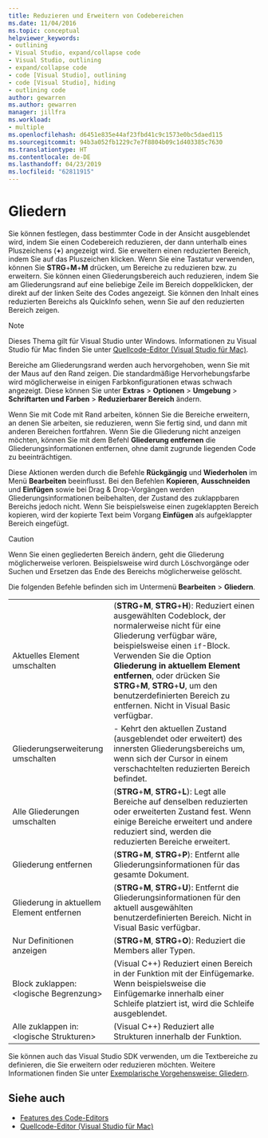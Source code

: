 ```yaml
---
title: Reduzieren und Erweitern von Codebereichen
ms.date: 11/04/2016
ms.topic: conceptual
helpviewer_keywords:
- outlining
- Visual Studio, expand/collapse code
- Visual Studio, outlining
- expand/collapse code
- code [Visual Studio], outlining
- code [Visual Studio], hiding
- outlining code
author: gewarren
ms.author: gewarren
manager: jillfra
ms.workload:
- multiple
ms.openlocfilehash: d6451e835e44af23fbd41c9c1573e0bc5daed115
ms.sourcegitcommit: 94b3a052fb1229c7e7f8804b09c1d403385c7630
ms.translationtype: HT
ms.contentlocale: de-DE
ms.lasthandoff: 04/23/2019
ms.locfileid: "62811915"
---
```

# <a name="outlining"></a>Gliedern

Sie können festlegen, dass bestimmter Code in der Ansicht ausgeblendet wird, indem Sie einen Codebereich reduzieren, der dann unterhalb eines Pluszeichens (**+**) angezeigt wird. Sie erweitern einen reduzierten Bereich, indem Sie auf das Pluszeichen klicken. Wenn Sie eine Tastatur verwenden, können Sie **STRG**+**M**+**M** drücken, um Bereiche zu reduzieren bzw. zu erweitern. Sie können einen Gliederungsbereich auch reduzieren, indem Sie am Gliederungsrand auf eine beliebige Zeile im Bereich doppelklicken, der direkt auf der linken Seite des Codes angezeigt. Sie können den Inhalt eines reduzierten Bereichs als QuickInfo sehen, wenn Sie auf den reduzierten Bereich zeigen.

> [!NOTE]
> Dieses Thema gilt für Visual Studio unter Windows. Informationen zu Visual Studio für Mac finden Sie unter [Quellcode-Editor (Visual Studio für Mac)](/visualstudio/mac/source-editor).

Bereiche am Gliederungsrand werden auch hervorgehoben, wenn Sie mit der Maus auf den Rand zeigen. Die standardmäßige Hervorhebungsfarbe wird möglicherweise in einigen Farbkonfigurationen etwas schwach angezeigt. Diese können Sie unter **Extras** > **Optionen** > **Umgebung** > **Schriftarten und Farben** > **Reduzierbarer Bereich** ändern.

Wenn Sie mit Code mit Rand arbeiten, können Sie die Bereiche erweitern, an denen Sie arbeiten, sie reduzieren, wenn Sie fertig sind, und dann mit anderen Bereichen fortfahren. Wenn Sie die Gliederung nicht anzeigen möchten, können Sie mit dem Befehl **Gliederung entfernen** die Gliederungsinformationen entfernen, ohne damit zugrunde liegenden Code zu beeinträchtigen.

Diese Aktionen werden durch die Befehle **Rückgängig** und **Wiederholen** im Menü **Bearbeiten** beeinflusst. Bei den Befehlen **Kopieren**, **Ausschneiden** und **Einfügen** sowie bei Drag & Drop-Vorgängen werden Gliederungsinformationen beibehalten, der Zustand des zuklappbaren Bereichs jedoch nicht. Wenn Sie beispielsweise einen zugeklappten Bereich kopieren, wird der kopierte Text beim Vorgang **Einfügen** als aufgeklappter Bereich eingefügt.

> [!CAUTION]
> Wenn Sie einen gegliederten Bereich ändern, geht die Gliederung möglicherweise verloren. Beispielsweise wird durch Löschvorgänge oder Suchen und Ersetzen das Ende des Bereichs möglicherweise gelöscht.

Die folgenden Befehle befinden sich im Untermenü **Bearbeiten** > **Gliedern**.

|||
|-|-|
|Aktuelles Element umschalten|(**STRG**+**M**, **STRG**+**H**): Reduziert einen ausgewählten Codeblock, der normalerweise nicht für eine Gliederung verfügbar wäre, beispielsweise einen `if`-Block. Verwenden Sie die Option **Gliederung in aktuellem Element entfernen**, oder drücken Sie **STRG**+**M**, **STRG**+**U**, um den benutzerdefinierten Bereich zu entfernen. Nicht in Visual Basic verfügbar.|
|Gliederungserweiterung umschalten|- Kehrt den aktuellen Zustand (ausgeblendet oder erweitert) des innersten Gliederungsbereichs um, wenn sich der Cursor in einem verschachtelten reduzierten Bereich befindet.|
|Alle Gliederungen umschalten|(**STRG**+**M**, **STRG**+**L**): Legt alle Bereiche auf denselben reduzierten oder erweiterten Zustand fest. Wenn einige Bereiche erweitert und andere reduziert sind, werden die reduzierten Bereiche erweitert.|
|Gliederung entfernen|(**STRG**+**M**, **STRG**+**P**): Entfernt alle Gliederungsinformationen für das gesamte Dokument.|
|Gliederung in aktuellem Element entfernen|(**STRG**+**M**, **STRG**+**U**): Entfernt die Gliederungsinformationen für den aktuell ausgewählten benutzerdefinierten Bereich. Nicht in Visual Basic verfügbar.|
|Nur Definitionen anzeigen|(**STRG**+**M**, **STRG**+**O**): Reduziert die Members aller Typen.|
|Block zuklappen:\<logische Begrenzung>|(Visual C++) Reduziert einen Bereich in der Funktion mit der Einfügemarke. Wenn beispielsweise die Einfügemarke innerhalb einer Schleife platziert ist, wird die Schleife ausgeblendet.|
|Alle zuklappen in: \<logische Strukturen>|(Visual C++) Reduziert alle Strukturen innerhalb der Funktion.|

Sie können auch das Visual Studio SDK verwenden, um die Textbereiche zu definieren, die Sie erweitern oder reduzieren möchten. Weitere Informationen finden Sie unter [Exemplarische Vorgehensweise: Gliedern](../extensibility/walkthrough-outlining.md).

## <a name="see-also"></a>Siehe auch

- [Features des Code-Editors](../ide/writing-code-in-the-code-and-text-editor.md)
- [Quellcode-Editor (Visual Studio für Mac)](/visualstudio/mac/source-editor)